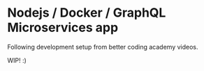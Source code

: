# Nodejs / Docker / GraphQL Microservices app

Following development setup from better coding academy videos.

WIP! :)
